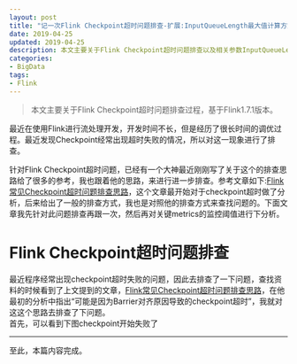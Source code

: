 ```yaml
---
layout: post
title: "记一次Flink Checkpoint超时问题排查-扩展:InputQueueLength最大值计算方式"
date: 2019-04-25
updated: 2019-04-25
description: 本文主要关于Flink Checkpoint超时问题排查以及相关参数InputQueueLength最大值计算方式分析，基于Flink1.7.1版本。
categories:
- BigData
tags:
- Flink
---
```

> 本文主要关于Flink Checkpoint超时问题排查过程，基于Flink1.7.1版本。  
  
最近在使用Flink进行流处理开发，开发时间不长，但是经历了很长时间的调优过程。最近发现Checkpoint经常出现超时失败的情况，所以对这一现象进行了排查。  
  
针对Flink Checkpoint超时问题，已经有一个大神最近刚刚写了关于这个的排查思路给了很多的参考，我也跟着他的思路，来进行进一步排查。参考文章如下:[Flink常见Checkpoint超时问题排查思路](https://www.jianshu.com/p/dff71581b63b)，这个文章最开始对于checkpoint超时做了分析，后来给出了一般的排查方式，我也是对照他的排查方式来查找问题的。下面文章我先针对此问题排查再跟一次，然后再对关键metrics的监控阈值进行下分析。  
  
# Flink Checkpoint超时问题排查  
最近程序经常出现checkpoint超时失败的问题，因此去排查了一下问题，查找资料的时候看到了上文提到的文章，[Flink常见Checkpoint超时问题排查思路](https://www.jianshu.com/p/dff71581b63b)，在他最初的分析中指出“可能是因为Barrier对齐原因导致的checkpoint超时”，我就对这这个思路去排查了下问题。  
首先，可以看到下图checkpoint开始失败了  
  
  
  
  
  
  
  
  
  
  
  
  

   
  
---    
至此，本篇内容完成。  
